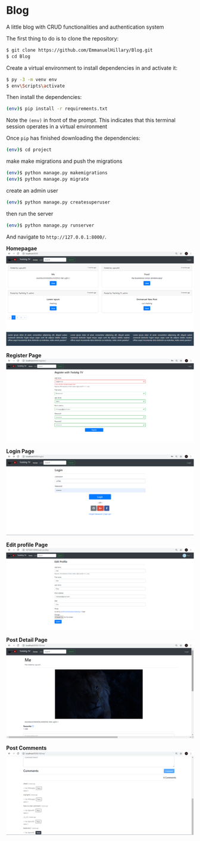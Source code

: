 # Blog
A little blog with CRUD functionalities and authentication system

The first thing to do is to clone the repository:

```sh
$ git clone https://github.com/EmmanuelHillary/Blog.git
$ cd Blog
```

Create a virtual environment to install dependencies in and activate it:

```sh
$ py -3 -m venv env
$ env\Scripts\activate
```

Then install the dependencies:

```sh
(env)$ pip install -r requirements.txt
```
Note the `(env)` in front of the prompt. This indicates that this terminal
session operates in a virtual environment 

Once `pip` has finished downloading the dependencies:

```sh
(env)$ cd project
```
make make migrations and push the migrations

```sh
(env)$ python manage.py makemigrations
(env)$ python manage.py migrate

```

create an admin user

```sh
(env)$ python manage.py createsuperuser
```

then run the server

```sh
(env)$ python manage.py runserver
```
And navigate to `http://127.0.0.1:8000/`.

**Homepagae**
![Alt text](https://github.com/EmmanuelHillary/Blog/blob/main/images/posts.png "Homepage")

**Register Page**
![Alt text](https://github.com/EmmanuelHillary/Blog/blob/main/images/register.png "register")

**Login Page**
![Alt text](https://github.com/EmmanuelHillary/Blog/blob/main/images/login.png "login")

**Edit profile Page**
![Alt text](https://github.com/EmmanuelHillary/Blog/blob/main/images/Edit%20profile.png "profile")

**Post Detail Page**
![Alt text](https://github.com/EmmanuelHillary/Blog/blob/main/images/detail%20page.png "post detail")

**Post Comments**
![Alt text](https://github.com/EmmanuelHillary/Blog/blob/main/images/comments.png "comments")





